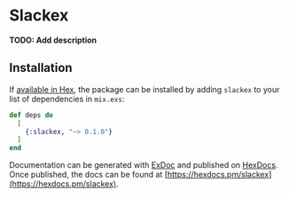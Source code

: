 # Slackex

**TODO: Add description**

## Installation

If [available in Hex](https://hex.pm/docs/publish), the package can be installed
by adding `slackex` to your list of dependencies in `mix.exs`:

```elixir
def deps do
  [
    {:slackex, "~> 0.1.0"}
  ]
end
```

Documentation can be generated with [ExDoc](https://github.com/elixir-lang/ex_doc)
and published on [HexDocs](https://hexdocs.pm). Once published, the docs can
be found at [https://hexdocs.pm/slackex](https://hexdocs.pm/slackex).

